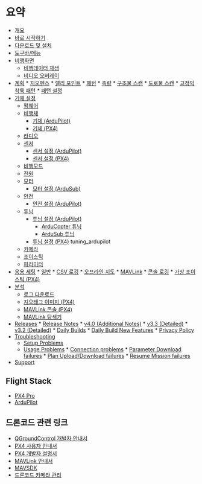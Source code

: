# 요약

* [개요](README.md)
* [바로 시작하기](getting_started/quick_start.md)
* [다운로드 및 설치](getting_started/download_and_install.md)
* [도구바/메뉴](toolbar/toolbar.md)
* [비행화면](FlyView/FlyView.md) 
  * [비행데이터 재생](FlyView/replay_flight_data.md)
  * [비디오 오버레이](FlyView/VideoOverlay.md)
* [계획](PlanView/PlanView.md) * [지오펜스](PlanView/PlanGeoFence.md) * [랠리 포인트](PlanView/PlanRallyPoints.md) * [패턴](PlanView/Pattern.md) * [측량](PlanView/pattern_survey.md) * [구조물 스캔](PlanView/pattern_structure_scan_v2.md) * [도로물 스캔](PlanView/pattern_corridor_scan.md) * [고정익 착륙 패턴](PlanView/pattern_fixed_wing_landing.md) * [패턴 설정](PlanView/PatternPresets.md)
* [기체 설정](SetupView/SetupView.md) 
  * [펌웨어](SetupView/Firmware.md)
  * [비행체](SetupView/Airframe.md) 
    * [기체 (ArduPilot)](SetupView/airframe_ardupilot.md)
    * [기체 (PX4)](SetupView/airframe_px4.md)
  * [라디오](SetupView/Radio.md)
  * [센서](SetupView/Sensors.md) 
    * [센서 설정 (ArduPilot)](SetupView/sensors_ardupilot.md)
    * [센서 설정 (PX4)](SetupView/sensors_px4.md)
  * [비행모드](SetupView/FlightModes.md)
  * [전원](SetupView/Power.md)
  * [모터](SetupView/Motors.md) 
    * [모터 설정 (ArduSub)](SetupView/Motors_ardusub.md)
  * [안전](SetupView/Safety.md) 
    * [안전 설정 (ArduPilot)](SetupView/safety_ardupilot.md)
  * [튜닝](SetupView/Tuning.md) 
    * [튜닝 설정 (ArduPilot)](SetupView/tuning_ardupilot.md) 
      * [ArduCopter 튜닝](SetupView/tuning_arducopter.md)
      * [ArduSub 튜닝](SetupView/tuning_ardusub.md)
    * [튜닝 설정 (PX4)](SetupView/tuning_px4.md) tuning_ardupilot
  * [카메라](SetupView/Camera.md)
  * [조이스틱](SetupView/Joystick.md)
  * [파라미터](SetupView/Parameters.md)
* [응용 세팅](SettingsView/SettingsView.md) * [일반](SettingsView/General.md) * [CSV 로깅](SettingsView/csv.md) * [오프라인 지도](SettingsView/OfflineMaps.md) * [MAVLink](SettingsView/MAVLink.md) * [콘솔 로깅](SettingsView/console_logging.md) * [가상 조이스틱 (PX4)](SettingsView/VirtualJoystick.md)
* [분석](analyze_view/README.md) 
  * [로그 다운로드](analyze_view/log_download.md)
  * [지오태그 이미지 (PX4)](analyze_view/geotag_images.md)
  * [MAVLink 콘솔 (PX4)](analyze_view/mavlink_console.md)
  * [MAVLink 탐색기](analyze_view/mavlink_inspector.md)
* [Releases](releases/README.md) * [Release Notes](releases/release_notes.md) * [v4.0 (Additional Notes)](releases/stable_v4.0_additional.md) * [v3.3 (Detailed)](releases/stable_v3.3_long.md) * [v3.2 (Detailed)](releases/stable_v3.2_long.md) * [Daily Builds](releases/daily_builds.md) * [Daily Build New Features](releases/daily_build_new_features.md) * [Privacy Policy](releases/privacy_policy.md)
* [Troubleshooting](troubleshooting/README.md) 
  * [Setup Problems](troubleshooting/qgc_setup.md)
  * [Usage Problems](troubleshooting/qgc_usage.md) * [Connection problems](troubleshooting/vehicle_connection.md) * [Parameter Download failures](troubleshooting/parameter_download.md) * [Plan Upload/Download failures](troubleshooting/plan_upload_download.md) * [Resume Mission failures](troubleshooting/resume_mission.md)
* [Support](Support/Support.md)

## Flight Stack

* [PX4 Pro](https://docs.px4.io/en/)
* [ArduPilot](http://ardupilot.org/)

## 드론코드 관련 링크

* [QGroundControl 개발자 안내서](https://dev.qgroundcontrol.com/en/)
* [PX4 사용자 안내서](https://docs.px4.io/en/)
* [PX4 개발자 설명서](https://dev.px4.io/en/)
* [MAVLink 안내서](https://mavlink.io/en/)
* [MAVSDK](https://mavsdk.mavlink.io/)
* [드론코드 카메라 관리](https://camera-manager.dronecode.org/en/)